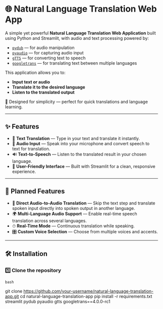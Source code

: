 # 🌐 Natural Language Translation Web App

A simple yet powerful **Natural Language Translation Web Application** built using Python and Streamlit, with audio and text processing powered by:
- [`pydub`](https://github.com/jiaaro/pydub) — for audio manipulation
- [`pyaudio`](https://people.csail.mit.edu/hubert/pyaudio/) — for capturing audio input
- [`gTTS`](https://github.com/pndurette/gTTS) — for converting text to speech
- [`googletrans`](https://github.com/ssut/py-googletrans) — for translating text between multiple languages

This application allows you to:
- **Input text or audio**  
- **Translate it to the desired language**  
- **Listen to the translated output**  

🚀 Designed for simplicity — perfect for quick translations and language learning.

---

## ✨ Features
- 📝 **Text Translation** — Type in your text and translate it instantly.
- 🎤 **Audio Input** — Speak into your microphone and convert speech to text for translation.
- 🔊 **Text-to-Speech** — Listen to the translated result in your chosen language.
- 📱 **User-Friendly Interface** — Built with Streamlit for a clean, responsive experience.

---

## 📌 Planned Features
- 🔄 **Direct Audio-to-Audio Translation** — Skip the text step and translate spoken input directly into spoken output in another language.
- 🌍 **Multi-Language Audio Support** — Enable real-time speech translation across several languages.
- ⏱ **Real-Time Mode** — Continuous translation while speaking.
- 🎛 **Custom Voice Selection** — Choose from multiple voices and accents.

---

## 🛠 Installation

### 1️⃣ Clone the repository
    bash
git clone https://github.com/your-username/natural-language-translation-app.git
cd natural-language-translation-app
pip install -r requirements.txt
streamlit
pydub
pyaudio
gtts
googletrans==4.0.0-rc1
